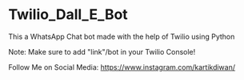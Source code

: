# Twilio_Dall_E_Bot
This a WhatsApp Chat bot made with the help of Twilio using Python

Note: Make sure to add "link"/bot in your Twilio Console!

Follow Me on Social Media: https://www.instagram.com/kartikdiwan/
